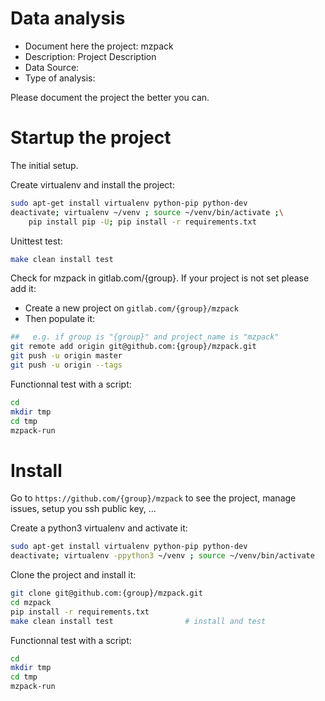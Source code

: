 # Data analysis
- Document here the project: mzpack
- Description: Project Description
- Data Source:
- Type of analysis:

Please document the project the better you can.

# Startup the project

The initial setup.

Create virtualenv and install the project:
```bash
sudo apt-get install virtualenv python-pip python-dev
deactivate; virtualenv ~/venv ; source ~/venv/bin/activate ;\
    pip install pip -U; pip install -r requirements.txt
```

Unittest test:
```bash
make clean install test
```

Check for mzpack in gitlab.com/{group}.
If your project is not set please add it:

- Create a new project on `gitlab.com/{group}/mzpack`
- Then populate it:

```bash
##   e.g. if group is "{group}" and project_name is "mzpack"
git remote add origin git@github.com:{group}/mzpack.git
git push -u origin master
git push -u origin --tags
```

Functionnal test with a script:

```bash
cd
mkdir tmp
cd tmp
mzpack-run
```

# Install

Go to `https://github.com/{group}/mzpack` to see the project, manage issues,
setup you ssh public key, ...

Create a python3 virtualenv and activate it:

```bash
sudo apt-get install virtualenv python-pip python-dev
deactivate; virtualenv -ppython3 ~/venv ; source ~/venv/bin/activate
```

Clone the project and install it:

```bash
git clone git@github.com:{group}/mzpack.git
cd mzpack
pip install -r requirements.txt
make clean install test                # install and test
```
Functionnal test with a script:

```bash
cd
mkdir tmp
cd tmp
mzpack-run
```
